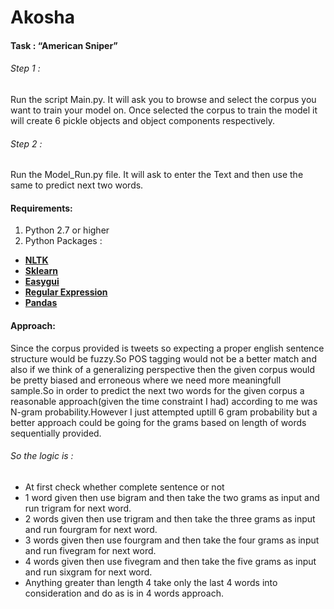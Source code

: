 # Akosha
#### Task : “American Sniper”

###### Step 1 :
  Run the script Main.py.
  It will ask you to browse and select the corpus you want to train your model on.
  Once selected the corpus to train the model it will create 6 pickle objects and object components respectively.
###### Step 2 :
  Run the Model_Run.py file.
  It will ask to enter the Text and then use the same to predict next two words.

#### Requirements:
1. Python 2.7 or higher
2. Python Packages :
 * [**NLTK**](http://www.nltk.org/install.html)
 * [**Sklearn**](http://scikit-learn.org/stable/install.html)
 * [**Easygui**](https://pypi.python.org/pypi/easygui/0.97.2)
 * [**Regular Expression**](https://docs.python.org/2/library/re.html)
 * [**Pandas**](https://pypi.python.org/pypi/pandas/0.16.2/)

#### Approach:
Since the corpus provided is tweets so expecting a proper english sentence structure would be fuzzy.So POS tagging would not be a better match and also if we think of a generalizing perspective then the given corpus would be pretty biased and erroneous where we need more meaningfull sample.So in order to predict the next two words for the given corpus a reasonable approach(given the time constraint I had) according to me was N-gram probability.However I just attempted uptill 6 gram probability but a better approach could be going for the grams based on length of words sequentially provided.
###### So the logic is :
* At first check whether complete sentence or not
* 1 word given then use bigram and then take the two grams as input and run trigram for next word.
* 2 words given then use trigram and then take the three grams as input and run fourgram for next word.
* 3 words given then use fourgram and then take the four grams as input and run fivegram for next word.
* 4 words given then use fivegram and then take the five grams as input and run sixgram for next word.
* Anything greater than length 4 take only the last 4 words into consideration and do as is in 4 words approach.

